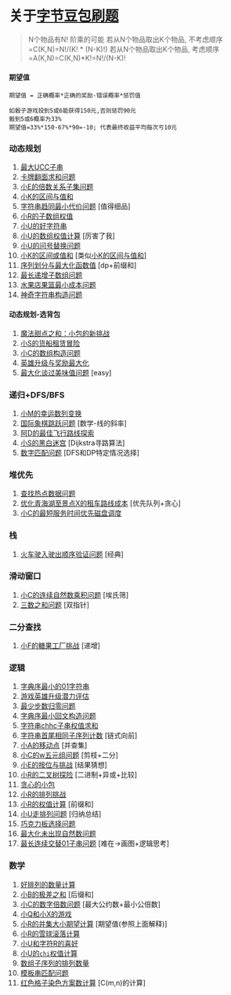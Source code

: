 # 关于[字节豆包刷题](https://www.marscode.cn/)

> N个物品有N! 阶乘的可能
> 若从N个物品取出K个物品, 不考虑顺序=C(K,N)=N!/(K! * (N-K)!)
> 若从N个物品取出K个物品, 考虑顺序=A(K,N)=C(K,N)*K!=N!/(N-K)!

#### 期望值

```text
期望值 = 正确概率*正确的奖励-错误概率*惩罚值

如骰子游戏投到5或6能获得150元,否则惩罚90元
骰到5或6概率为33%
期望值=33%*150-67%*90=-10; 代表最终收益平均每次亏10元
```

### 动态规划

1. [最大UCC子串](MaxUccSubStr.java)
2. [卡牌翻面求和问题](CardSelectSum.java)
3. [小E的倍数关系子集问题](EachMultipleSubList.java)
4. [小K的区间与值和](IntervalAndSum.java)
5. [字符串趋同最小代价问题](ConvertStrSame.java) [值得细品]
6. [小R的子数组权值](IntervalOrSet.java)
7. [小U的好字符串](GoodStrCount.java)
8. [小U的数组权值计算](MultiOddCount.java) [厉害了我]
9. [小U的问号替换问题](ReplaceUnknownNum.java)
10. [小K的区间或值和](IntervalOrSum.java) [类似[小K的区间与值和]()]
11. [序列划分与最大化函数值](UniqueSubNumbers.java) [dp+前缀和]
12. [最长递增子数组问题](MaxIncreaseArray.java)
13. [水果店果篮最小成本问题](MinCostFruit.java)
14. [神奇字符串构造问题](MagicStrByDelete.java)

#### 动态规划-选背包

1. [魔法甜点之和：小包的新挑战](SweetSelectToS.java)
2. [小S的货船租赁冒险](BoatPackageSelect.java)
3. [小C的数组构造问题](BuildArray.java)
4. [英雄升级与奖励最大化](HeroMaxReward.java)
5. [最大化谈过美味值问题](MaxSweetCandy.java) [easy]

### 递归+DFS/BFS

1. [小M的幸运数列变换](LuckStrConvert.java)
2. [国际象棋跳跃问题](ToSourceByChess.java) [数学-线的斜率]
3. [阿D的最佳飞行路线探索](AirPortsWay.java)
4. [小S的黑白迷宫](MinGridWayForS.java) [Dijkstra寻路算法]
5. [数字匹配问题](NumberMatchPairs.java) [DFS和DP特定情况选择]

### 堆优先

1. [查找热点数据问题](HotK.java)
2. [优化青海湖至景点X的租车路线成本](MinOilCost.java) [优先队列+贪心]
3. [小C的最短服务时间优先磁盘调度](MinServerTime.java)

### 栈

1. [火车驶入驶出顺序验证问题](TrainStack.java) [经典]

### 滑动窗口

1. [小C的连续自然数乘积问题](NumMultipleLonger.java) [埃氏筛]
2. [三数之和问题](ThreeNumberSum.java) [双指针]

### 二分查找

1. [小F的糖果工厂挑战](CandyFactory.java) [递增]

### 逻辑

1. [字典序最小的01字符串](Min01Str.java)
2. [游戏英雄升级潜力评估](HeroCompare.java)
3. [最少步数归零问题](MinStepToZero.java)
4. [字典序最小回文构造问题](MinPalindrome.java)
5. [字符串chhc子串权值求和](SumChhcStr.java)
6. [字符串首尾相同子序列计数](HeadTailSame.java) [链式向前]
7. [小A的移动点](PointMove.java) [并查集]
8. [小C的w五元组问题](FiveElementGroup.java) [剪枝+二分]
9. [小E的按位与挑战](SelectBinaryAndList.java) [结果猜想]
10. [小R的二叉树探险](MagicTree.java) [二进制+异或+比较]
11. [贪心的小包](GreedySweet.java)
12. [小R的排列挑战](SortEvenOdd.java)
13. [小R的权值计算](IntervalWeightSum.java) [前缀和]
14. [小U走排列问题](VisitPointWay.java) [归纳总结]
15. [巧克力板选择问题](ChocolateMorePacket.java)
16. [最大化未出现自然数问题](MaxNatureNumber.java)
17. [最长连续交替01子串问题](Reverse01Counts.java) [难在->画图+逻辑思考]

### 数学

1. [好排列的数量计算](GoodEvenArray.java)
2. [小B的极差之和](DifferMinMax.java) [后缀和]
3. [小C的数字倍数问题](NumMultiple.java) [最大公约数+最小公倍数]
4. [小Q和小X的游戏](LessCurrentGame.java)
5. [小R的并集大小期望计算](CollectionExpectLength.java) [期望值(参照上面解释)]
6. [小R的雪球滚落计算](SnowBallSum.java)
7. [小U和字符R的喜好](CountRWithLarge.java)
8. [小U的`chi`权值计算](ChiPatternValue.java)
9. [数组子序列的排列数量](SubFullSortNumber.java)
10. [模板串匹配问题](KthPatternNumber.java)
11. [红色格子染色方案数计算](DyeBlockToRed.java) [C(m,n)的计算]